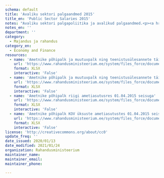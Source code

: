 ```yaml
---
schema: default
title: 'Avaliku sektori palgaandmed 2015'
title_en: 'Public Sector Salaries 2015'
notes: "Avaliku sektori palgapoliitika ja avalikud palgaandmed.<p><a href='https://www.rahandusministeerium.ee/et/riigi-personalipoliitika/palgapoliitika'>https://www.rahandusministeerium.ee/et/riigi-personalipoliitika/palgapoliitika</a></p>"
notes_en: ''
department: ''
category:
  - Majandus ja rahandus
category_en:
  - Economy and Finance
resources:
  - name: 'Ametnike põhipalk ja muutuvpalk ning teenistusülesannete täitmisest tulenev muu tulu riigi ametiasutustes 01.01.-31.12.2015'
    url: 'https://www.rahandusministeerium.ee/system/files_force/document_files/aasta_kogupalk_2015.a_riik.xlsx?download=1'
    format: XLSX
    interactive: 'False'
  - name: 'Ametnike põhipalk ja muutuvpalk ning teenistusülesannete täitmisest tulenev muu tulu KOV üksuste ametiasutustes 01.01.-31.12.2015'
    url: 'https://www.rahandusministeerium.ee/system/files_force/document_files/aasta_kogupalk_2015_kov.xlsx?download=1'
    format: XLSX
    interactive: 'False'
  - name: 'Ametnike põhipalk riigi ametiasutusres 01.04.2015 seisuga'
    url: 'https://www.rahandusministeerium.ee/system/files_force/document_files/pohipalk_01.04.2015_riik_21.07.2015.xlsx?download=1'
    format: XLSX
    interactive: 'False'
  - name: 'Ametnike põhipalk KOV üksuste ametiasutustes 01.04.2015 seisuga'
    url: 'https://www.rahandusministeerium.ee/system/files_force/document_files/pohipalk_01.04.2015_kov_05.06.2015.xlsx?download=1'
    format: XLSX
    interactive: 'False'
license: 'http://creativecommons.org/about/cc0'
update_freq: ''
date_issued: 2020/01/13
date_modified: 2021/01/24
organization: Rahandusministeerium
maintainer_name: 
maintainer_email: 
maintainer_phone:

---
```

